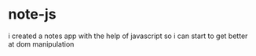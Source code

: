 # note-js

i created a notes app with the help of javascript so i can start to get better at dom manipulation 
